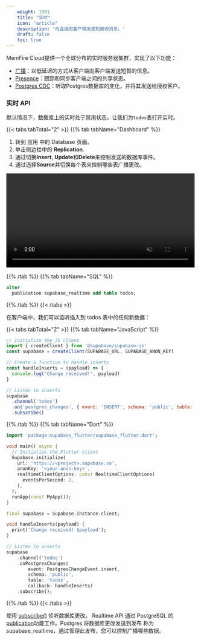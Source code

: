 ```yaml
---
    weight: 1801
    title: "实时"
    icon: "article"
    description: '向连接的客户端发送和接收消息。'
    draft: false
    toc: true
---
```


MemFire Cloud提供一个全球分布的实时服务器集群，实现了以下功能：

- [广播](#broadcast)：以低延迟的方式从客户端向客户端发送短暂的信息。
- [Presence](#presence)：跟踪和同步客户端之间的共享状态。
- [Postgres CDC](#postgres-cdc)：听取Postgres数据库的变化，并将其发送给授权客户。


### 实时 API

默认情况下，数据库上的实时处于禁用状态。让我们为`todos`表打开实时。

{{< tabs tabTotal="2" >}}
{{% tab tabName="Dashboard" %}}

1.  转到 应用 中的 Database 页面。
2.  单击侧边栏中的 **Replication**.
3. 通过切换**Insert**, **Update**和**Delete**来控制发送的数据库事件。 
4.  通过选择**Source**并切换每个表来控制哪些表广播更改。

<video width="99%" muted playsInline controls={true}>
  <source
    src="https://xguihxuzqibwxjnimxev.supabase.co/storage/v1/object/public/videos/docs/api/api-realtime.mp4"
    type="video/mp4"
  />
</video>

 {{% /tab %}}
 {{% tab tabName="SQL" %}}

```sql
alter
  publication supabase_realtime add table todos;
```

 {{% /tab %}}
{{< /tabs >}}

在客户端中，我们可以监听插入到 todos 表中的任何新数据：

{{< tabs tabTotal="2" >}}
 {{% tab tabName="JavaScript" %}}

```js
// Initialize the JS client
import { createClient } from '@supabase/supabase-js'
const supabase = createClient(SUPABASE_URL, SUPABASE_ANON_KEY)

// Create a function to handle inserts
const handleInserts = (payload) => {
  console.log('Change received!', payload)
}

// Listen to inserts
supabase
  .channel('todos')
  .on('postgres_changes', { event: 'INSERT', schema: 'public', table: 'todos' }, handleInserts)
  .subscribe()
```

{{% /tab %}}
 {{% tab tabName="Dart" %}}

```dart
import 'package:supabase_flutter/supabase_flutter.dart';

void main() async {
  // Initialize the Flutter client
  Supabase.initialize(
    url: 'https://<project>.supabase.co',
    anonKey: '<your-anon-key>',
    realtimeClientOptions: const RealtimeClientOptions(
      eventsPerSecond: 2,
    ),
  );
  runApp(const MyApp());
}

final supabase = Supabase.instance.client;

void handleInserts(payload) {
  print('Change received! $payload');
}

// Listen to inserts
supabase
    .channel('todos')
    .onPostgresChanges(
        event: PostgresChangeEvent.insert,
        schema: 'public',
        table: 'todos',
        callback: handleInserts)
    .subscribe();
```

{{% /tab %}}
{{< /tabs >}}

使用 [subscribe()](/docs/app/sdkdocs/javascript/realtime/subscribe) 侦听数据库更改。
Realtime API 通过 PostgreSQL 的[publication](/docs/app/development_guide/database/setting/replication#publications)功能工作。Postgres 将数据库更改发送到发布
称为supabase_realtime，通过管理此发布，您可以控制广播哪些数据。




